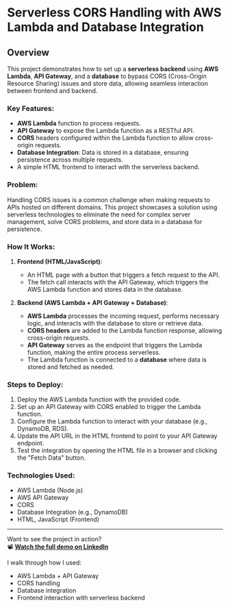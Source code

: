 # Serverless CORS Handling with AWS Lambda and Database Integration

## Overview

This project demonstrates how to set up a **serverless backend** using **AWS Lambda**, **API Gateway**, and a **database** to bypass CORS (Cross-Origin Resource Sharing) issues and store data, allowing seamless interaction between frontend and backend.

### Key Features:
- **AWS Lambda** function to process requests.
- **API Gateway** to expose the Lambda function as a RESTful API.
- **CORS** headers configured within the Lambda function to allow cross-origin requests.
- **Database Integration**: Data is stored in a database, ensuring persistence across multiple requests.
- A simple HTML frontend to interact with the serverless backend.

### Problem:
Handling CORS issues is a common challenge when making requests to APIs hosted on different domains. This project showcases a solution using serverless technologies to eliminate the need for complex server management, solve CORS problems, and store data in a database for persistence.

### How It Works:
1. **Frontend (HTML/JavaScript)**:
   - An HTML page with a button that triggers a fetch request to the API.
   - The fetch call interacts with the API Gateway, which triggers the AWS Lambda function and stores data in the database.

2. **Backend (AWS Lambda + API Gateway + Database)**:
   - **AWS Lambda** processes the incoming request, performs necessary logic, and interacts with the database to store or retrieve data.
   - **CORS headers** are added to the Lambda function response, allowing cross-origin requests.
   - **API Gateway** serves as the endpoint that triggers the Lambda function, making the entire process serverless.
   - The Lambda function is connected to a **database** where data is stored and fetched as needed.

### Steps to Deploy:
1. Deploy the AWS Lambda function with the provided code.
2. Set up an API Gateway with CORS enabled to trigger the Lambda function.
3. Configure the Lambda function to interact with your database (e.g., DynamoDB, RDS).
4. Update the API URL in the HTML frontend to point to your API Gateway endpoint.
5. Test the integration by opening the HTML file in a browser and clicking the "Fetch Data" button.

### Technologies Used:
- AWS Lambda (Node.js)
- AWS API Gateway
- CORS
- Database Integration (e.g., DynamoDB)
- HTML, JavaScript (Frontend)

---

Want to see the project in action?  
📽️ **[Watch the full demo on LinkedIn](https://www.linkedin.com/posts/atharv-chawan-ab01152a7_building-serverless-solutions-with-aws-lambda-activity-7319684248548876288-N30y?utm_source=social_share_send&utm_medium=member_desktop_web&rcm=ACoAAEngtOQBeA6BfWpcxn-tiF0263Jpx1sqK6I)**  

I walk through how I used:
- AWS Lambda + API Gateway
- CORS handling
- Database integration
- Frontend interaction with serverless backend
